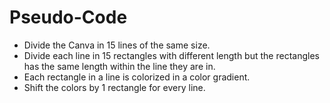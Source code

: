 # Pseudo-Code

- Divide the Canva in 15 lines of the same size.
- Divide each line in 15 rectangles with different length but the rectangles has the same length within the line they are in.
- Each rectangle in a line is colorized in a color gradient.
- Shift the colors by 1 rectangle for every line.
